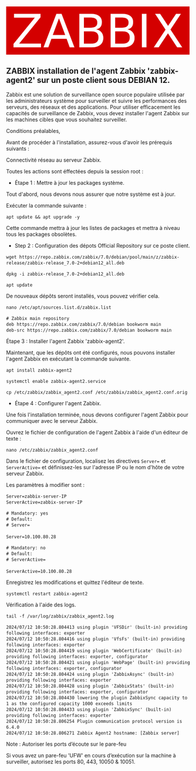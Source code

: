 ![zabbix-logo](./images/zabbix-logo.png)

## ZABBIX installation de l'agent Zabbix 'zabbix-agent2' sur un poste client sous DEBIAN 12.

Zabbix est une solution de surveillance open source populaire utilisée par les administrateurs système pour surveiller et suivre les performances des serveurs, des réseaux et des applications. Pour utiliser efficacement les capacités de surveillance de Zabbix, vous devez installer l'agent Zabbix sur les machines cibles que vous souhaitez surveiller.

Conditions préalables,

Avant de procéder à l'installation, assurez-vous d'avoir les prérequis suivants :

Connectivité réseau au serveur Zabbix.

Toutes les actions sont éffectées depuis la session root :

- Étape 1 : Mettre à jour les packages système.

Tout d'abord, nous devons nous assurer que notre système est à jour. 

Exécuter la commande suivante :
```
apt update && apt upgrade -y 
```
Cette commande mettra à jour les listes de packages et mettra à niveau tous les packages obsolètes.

- Step 2 : Configuration des dépots Official Repository sur ce poste client.

```
wget https://repo.zabbix.com/zabbix/7.0/debian/pool/main/z/zabbix-release/zabbix-release_7.0-2+debian12_all.deb
```
```
dpkg -i zabbix-release_7.0-2+debian12_all.deb
```
```
apt update
```
De nouveaux dépôts seront installés, vous pouvez vérifier cela.
```
nano /etc/apt/sources.list.d/zabbix.list
```
```
# Zabbix main repository
deb https://repo.zabbix.com/zabbix/7.0/debian bookworm main
deb-src https://repo.zabbix.com/zabbix/7.0/debian bookworm main
```
Étape 3 : Installer l'agent Zabbix 'zabbix-agent2'.

Maintenant, que les dépôts ont été configurés, nous pouvons installer l'agent Zabbix en exécutant la commande suivante.

```
apt install zabbix-agent2
```
```
systemctl enable zabbix-agent2.service
```
```
cp /etc/zabbix/zabbix_agent2.conf /etc/zabbix/zabbix_agent2.conf.orig
```

- Étape 4 : Configurer l'agent Zabbix.

Une fois l'installation terminée, nous devons configurer l'agent Zabbix pour communiquer avec le serveur Zabbix.

Ouvrez le fichier de configuration de l'agent Zabbix à l'aide d'un éditeur de texte :

```
nano /etc/zabbix/zabbix_agent2.conf
```
Dans le fichier de configuration, localisez les directives `Server=` et `ServerActive=` et définissez-les sur l'adresse IP ou le nom d'hôte de votre serveur Zabbix.

Les paramètres à modifier sont :
```
Server=zabbix-server-IP
ServerActive=zabbix-server-IP
```
```
# Mandatory: yes
# Default:
# Server=

Server=10.100.80.28
```
```
# Mandatory: no
# Default:
# ServerActive=

ServerActive=10.100.80.28
```
Enregistrez les modifications et quittez l'éditeur de texte.
```
systemctl restart zabbix-agent2
```
Vérification à l'aide des logs.
```
tail -f /var/log/zabbix/zabbix_agent2.log
```
```
2024/07/12 10:50:28.804413 using plugin 'VFSDir' (built-in) providing following interfaces: exporter
2024/07/12 10:50:28.804416 using plugin 'VfsFs' (built-in) providing following interfaces: exporter
2024/07/12 10:50:28.804419 using plugin 'WebCertificate' (built-in) providing following interfaces: exporter, configurator
2024/07/12 10:50:28.804421 using plugin 'WebPage' (built-in) providing following interfaces: exporter, configurator
2024/07/12 10:50:28.804424 using plugin 'ZabbixAsync' (built-in) providing following interfaces: exporter
2024/07/12 10:50:28.804428 using plugin 'ZabbixStats' (built-in) providing following interfaces: exporter, configurator
2024/07/12 10:50:28.804430 lowering the plugin ZabbixSync capacity to 1 as the configured capacity 1000 exceeds limits
2024/07/12 10:50:28.804433 using plugin 'ZabbixSync' (built-in) providing following interfaces: exporter
2024/07/12 10:50:28.806254 Plugin communication protocol version is 6.4.0
2024/07/12 10:50:28.806271 Zabbix Agent2 hostname: [Zabbix server]
```
Note : Autoriser les ports d’écoute sur le pare-feu

Si vous avez un pare-feu 'UFW' en cours d’exécution sur la machine à surveiller, autorisez les ports 80, 443, 10050 & 10051.

